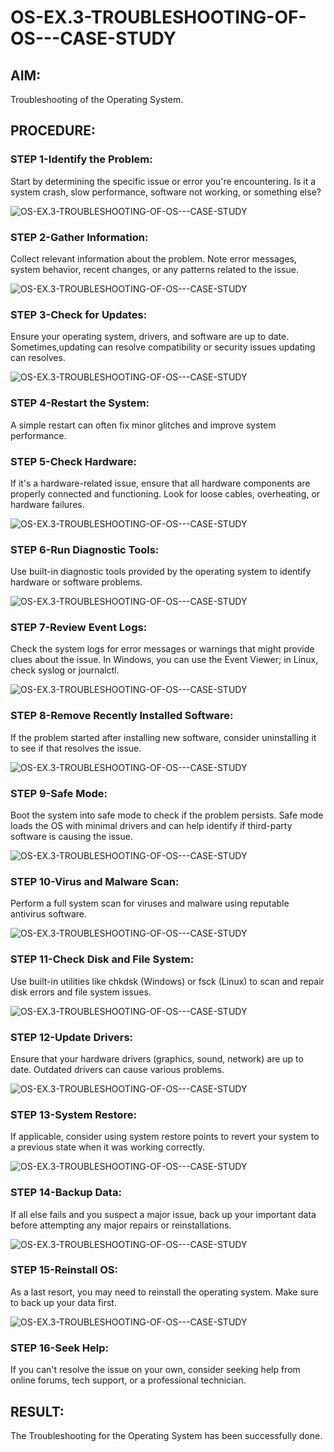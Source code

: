 # OS-EX.3-TROUBLESHOOTING-OF-OS---CASE-STUDY

## AIM:
Troubleshooting of the Operating System.

## PROCEDURE:

### STEP 1-Identify the Problem:
Start by determining the specific issue or error you're encountering. Is it a system crash, slow performance, software not working, or something else?

![OS-EX.3-TROUBLESHOOTING-OF-OS---CASE-STUDY](three1.png)

### STEP 2-Gather Information:
Collect relevant information about the problem. Note error messages, system behavior, recent changes, or any patterns related to the issue.

![OS-EX.3-TROUBLESHOOTING-OF-OS---CASE-STUDY](three2.png)

### STEP 3-Check for Updates:
Ensure your operating system, drivers, and software are up to date. Sometimes,updating can resolve compatibility or security issues updating can resolves.

![OS-EX.3-TROUBLESHOOTING-OF-OS---CASE-STUDY](three3.png)

### STEP 4-Restart the System:
A simple restart can often fix minor glitches and improve system performance.

### STEP 5-Check Hardware:
If it's a hardware-related issue, ensure that all hardware components are properly connected and functioning. Look for loose cables, overheating, or hardware failures.

![OS-EX.3-TROUBLESHOOTING-OF-OS---CASE-STUDY](three4.png)

### STEP 6-Run Diagnostic Tools:
Use built-in diagnostic tools provided by the operating system to identify hardware or software problems.

![OS-EX.3-TROUBLESHOOTING-OF-OS---CASE-STUDY](three5.png)

### STEP 7-Review Event Logs:
Check the system logs for error messages or warnings that might provide clues about the issue. In Windows, you can use the Event Viewer; in Linux, check syslog or journalctl.

![OS-EX.3-TROUBLESHOOTING-OF-OS---CASE-STUDY](three6.png)

### STEP 8-Remove Recently Installed Software:
If the problem started after installing new software, consider uninstalling it to see if that resolves the issue.

![OS-EX.3-TROUBLESHOOTING-OF-OS---CASE-STUDY](three7.png)

### STEP 9-Safe Mode:
Boot the system into safe mode to check if the problem persists. Safe mode loads the OS with minimal drivers and can help identify if third-party software is causing the issue.

![OS-EX.3-TROUBLESHOOTING-OF-OS---CASE-STUDY](three8.png)

### STEP 10-Virus and Malware Scan:
Perform a full system scan for viruses and malware using reputable antivirus software.

![OS-EX.3-TROUBLESHOOTING-OF-OS---CASE-STUDY](three9.png)

### STEP 11-Check Disk and File System:
Use built-in utilities like chkdsk (Windows) or fsck (Linux) to scan and repair disk errors and file system issues.

![OS-EX.3-TROUBLESHOOTING-OF-OS---CASE-STUDY](three10.png)

### STEP 12-Update Drivers:
Ensure that your hardware drivers (graphics, sound, network) are up to date. Outdated drivers can cause various problems.

![OS-EX.3-TROUBLESHOOTING-OF-OS---CASE-STUDY](three11.png)

### STEP 13-System Restore:
If applicable, consider using system restore points to revert your system to a previous state when it was working correctly.

![OS-EX.3-TROUBLESHOOTING-OF-OS---CASE-STUDY](three12.png)

### STEP 14-Backup Data:
If all else fails and you suspect a major issue, back up your important data before attempting any major repairs or reinstallations.

![OS-EX.3-TROUBLESHOOTING-OF-OS---CASE-STUDY](three13.png)

### STEP 15-Reinstall OS:
As a last resort, you may need to reinstall the operating system. Make sure to back up your data first.

![OS-EX.3-TROUBLESHOOTING-OF-OS---CASE-STUDY](three14.png)

### STEP 16-Seek Help:
If you can't resolve the issue on your own, consider seeking help from online forums, tech support, or a professional technician.

## RESULT:
The Troubleshooting for the Operating System has been successfully done.

